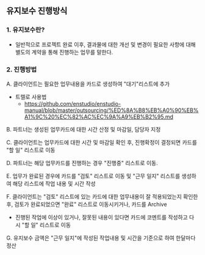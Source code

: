 ## 유지보수 진행방식

### 1. 유지보수란?
- 일반적으로 프로젝트 완료 이후, 결과물에 대한 개선 및 변경이 필요한 사항에 대해 별도의 계약을 통해 진행하는 업무를 말한다.

### 2. 진행방법
A. 클라이언트는 필요한 업무내용을 카드로 생성하여 "대기"리스트에 추가
  - 트렐로 사용법 
    - https://github.com/enstudio/enstudio-manual/blob/master/outsourcing/%ED%8A%B8%EB%A0%90%EB%A1%9C%20%EC%82%AC%EC%9A%A9%EB%B2%95.md
    
B. 파트너는 생성된 업무카드에 대한 시간 산정 및 마감일, 담당자 지정

C. 클라이언트는 업무카드에 대한 시간 및 마감일 확인 후, 진행확정이 결정되면 카드를 "할 일" 리스트로 이동

D. 파트너는 해당 업무카드를 진행하는 경우 "진행중" 리스트로 이동.

E. 업무가 완료된 경우에 카드를 "검토" 리스트로 이동 및 "근무 일지" 리스트를 생성하여 해당 리스트에 작업 내용 및 시간 작성

F. 클라이언트는  "검토" 리스트에 있는 카드에 대한 업무내용이 잘 적용되었는지 확인한 후, 검토가 완료되었으면 "완료" 리스트로 이동시키거나, 카드를 Archive
* 진행된 작업에 이상이 있거나, 잘못된 내용이 있다면 카드에 코멘트를 작성하고 다시 "할 일" 리스트로 이동 

G. 유지보수 금액은 "근무 일지"에 작성된 작업내용 및 시간을 기준으로 하여 한달마다 정산
